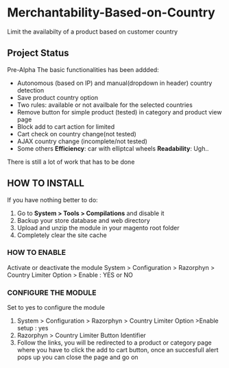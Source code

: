 # Merchantability-Based-on-Country
Limit the availabilty of a product based on customer country

## Project Status
Pre-Alpha
The basic functionalities has been addded:
 * Autonomous (based on IP) and manual(dropdown in header) country detection
 * Save product country option
 * Two rules: available or not availbale for the selected countries
 * Remove button for simple product (tested) in category and product view page
 * Block add to cart action for limited
 * Cart check on country change(not tested)
 * AJAX country change (incomplete/not tested)
 * Some others
**Efficiency**: car with elliptcal wheels
**Readability**: Ugh..

There is still a lot of work that has to be done
 
## HOW TO INSTALL
If you have nothing better to do:
1. Go to **System > Tools > Compilations** and disable it
2. Backup your store database and web directory
3. Upload and  unzip the module in your magento root folder
4. Completely clear the site cache

### HOW TO ENABLE
 Activate or deactivate the module
 System > Configuration > Razorphyn > Country Limiter Option > Enable : YES  or NO

 
 ### CONFIGURE THE MODULE
  Set to yes to configure the module
  1. System > Configuration > Razorphyn > Country Limiter Option >Enable setup : yes
  2. Razorphyn > Country Limiter Button Identifier
  3. Follow the links, you will be redirected to a product or category page where you have to click the add to cart button, once an succesfull alert pops up you can close the page and go on
